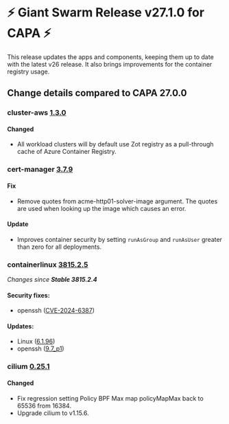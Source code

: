 # :zap: Giant Swarm Release v27.1.0 for CAPA :zap:

This release updates the apps and components, keeping them up to date with the latest v26 release. It also brings improvements for the container registry usage.

## Change details compared to CAPA 27.0.0

### cluster-aws [1.3.0](https://github.com/giantswarm/cluster-aws/releases/tag/v1.3.0)

#### Changed

- All workload clusters will by default use Zot registry as a pull-through cache of Azure Container Registry.

### cert-manager [3.7.9](https://github.com/giantswarm/cert-manager-app/releases/tag/v3.7.9)

#### Fix
- Remove quotes from acme-http01-solver-image argument. The quotes are used when looking up the image which causes an error.

#### Update
- Improves container security by setting `runAsGroup` and `runAsUser` greater than zero for all deployments.

### containerlinux [3815.2.5](https://www.flatcar-linux.org/releases/#release-3815.2.5)

_Changes since **Stable 3815.2.4**_

#### Security fixes:

- openssh ([CVE-2024-6387](https://nvd.nist.gov/vuln/detail/CVE-2024-6387))

#### Updates:

- Linux ([6.1.96](https://lwn.net/Articles/979851))
- openssh ([9.7_p1](https://www.openssh.com/txt/release-9.7))

### cilium [0.25.1](https://github.com/giantswarm/cilium-app/releases/tag/v0.25.1)

#### Changed
- Fix regression setting Policy BPF Max map policyMapMax back to 65536 from 16384.
- Upgrade cilium to v1.15.6.
